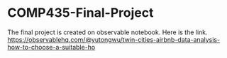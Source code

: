 # COMP435-Final-Project

The final project is created on observable notebook. Here is the link.
https://observablehq.com/@yutongwu/twin-cities-airbnb-data-analysis-how-to-choose-a-suitable-ho
